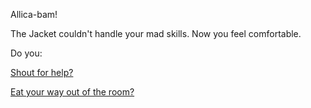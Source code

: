 Allica-bam!

The Jacket couldn't handle your mad skills. Now you feel comfortable.

Do you:

[Shout for help?](../shout/shout.md)

[Eat your way out of the room?](../eatit/eatit.md)